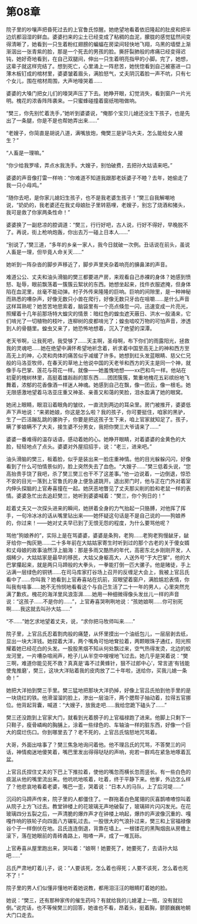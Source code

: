 # 第08章

院子里的吵嚷声把昏死过去的上官鲁氏惊醒。她绝望地看着依旧隆起的肚皮和把半边炕都泅湿的鲜血。婆婆扫来的尘土已经变成了粘稠的血泥，朦胧的感觉猛然间变得清晰了，她看到一只生着粉红翅膀的蝙蝠在房梁间轻快地飞翔，乌黑的墙壁上渐渐洇出一张青紫的脸，那是一个死去的男孩的脸。撕肝裂肺般的疼痛已经变得迟钝，她好奇地看到，在自己双腿间，伸出一只生着明亮指甲的小脚。完了，她想，这辈子就这样完结了。想到死亡，心里涌上一阵悲苦，她恍惚看到自己被塞进一口薄木板钉成的棺材里，婆婆皱着眉头，满脸怒气，丈夫阴沉着脸一声不吭，只有七个女儿，围在棺材周围，大声地嚎哭着……

婆婆的大嗓门把女儿们的嚎哭声压了下去。她睁开眼，幻觉消失，看到窗户一片光明。槐花的浓香阵阵袭来。一只蜜蜂碰撞着窗纸啪啪做响。

“樊三，你先别忙着洗手，”她听到婆婆说，“俺那个宝贝儿媳还没生下孩子，也是先出了一条腿，你是不是也帮她弄出来……”

“老嫂子，你简直是胡说八道，满嘴放炮，俺樊三是驴马大夫，怎么能给女人接生？”

“人畜是一理嘛。”

“你少给我罗嗦，弄点水我洗手。大嫂子，别怕破费，去把孙大姑请来吧。”

婆婆的声音像打雷一样响：“你难道不知道我跟那老妖婆子不睦？去年，她偷走了我一只小母鸡。”

“随你去吧，是你家儿媳妇生孩子，也不是我老婆生孩子！”樊三自我解嘲地说，“奶奶的，我老婆还在我丈母娘肚子里转筋哩，老嫂子，别忘了烧酒和猪头，我可是救了你家两条性命！”

婆婆换了一副悲凉的腔调道：“樊三，行行好吧，古人说，行好不得好，早晚脱不了。再说，街上枪响炮轰，你出去万一碰上日本人……”

“别说了，”樊三道，“多年的乡亲一家人，我今日就破一次例。丑话说在前头，虽说人畜是一理，但毕竟人命关天……”

她听到一阵杂沓的脚步声移近了，脚步声里夹杂着响亮的擤鼻涕的声音。

难道公公、丈夫和油头滑脑的樊三都要进产房，来观看自己赤裸的身体？她感到愤怒、耻辱，眼前飘荡着一簇簇云絮状的东西。她想坐起来，找件衣服遮掩，但身体陷在血泥里，丝毫不能动弹。村子外传来隆隆的巨响。巨响的间隙里，是一种神秘而熟悉的嘈杂声，好像无数只小兽在爬行，好像无数只牙齿在咀嚼……是什么声音这样耳熟呢？她苦苦地思索着，脑袋里有一个亮点倏忽一闪，迅速变成一片亮光，照耀着十几年前那场特大蝗灾的情景：暗红色的蝗虫遮天蔽日、洪水一般涌来，它们啃光了一切植物的枝叶，连柳树的皮都啃光了；蝗虫啮咬万物的可怕声音，渗透到人的骨髓里。蝗虫又来了，她恐怖地想着，沉入了绝望的深潭。

老天爷啊，让我死吧，我受够了……天主啊，圣母啊，布下你们的雨露阳光，拯救我的灵魂吧……她在绝望中满怀希望地祈念着，祈求着中国至高无上的神和西方至高无上的神，心灵和肉体的痛苦似乎减缓了许多。她想到红头发蓝眼睛、慈父仁兄般的马洛亚牧师，在春天的草地上他说中国的天老爷和西方的天主是同一个神，就像手与巴掌、莲花与荷花一样。就像——她羞愧地想——xx巴和鸟一样。他站在初夏的槐树林里，高挺着雄赳赳的那东西……团团簇簇，繁重地槐花五彩缤纷地飞舞着，浓郁的花香像酒一样迷人神魂。她感到自己在飘，像一团云，像一根毛。她无限感激地望着马洛亚庄重又神圣、亲善又和蔼的笑脸，泪水盈满了她的眼窝。

她闭上眼睛，眼泪沿着眼角的皱纹，一直流到两边的耳朵里。房门被推开，婆婆低声下声地说：“来弟她娘，你这是怎么啦？我的孩子，你可要挺住，咱家的黑驴，生了一匹活蹦乱跳的骡驹子，你要是把这孩子生下来，咱上官家就知足了。孩子，瞒了爹娘瞒不了大夫，接生婆不分男女，我把你樊三大爷请来了……”

婆婆一番难得的温存话语，感动着她的心。她睁开眼睛，对着婆婆的金黄色的大脸，轻轻地点了点头。婆婆对外屋招招手，说：“老三，进来吧。”

油头滑脑的樊三，板着脸，似乎是装出来一脸庄重神情。他的目光躲躲闪闪，好像看到了什么可怕情景似的，脸上突然失去了血色。“大嫂子……”樊三低着头说，“您高抬贵手饶了我吧，杀了樊三樊三也干不了这差事。”他一边说着，一边倒退，惊恐不安的目光一落到上官鲁氏的身上便急遽跳开。退出房门时，他与正在门外对着室内伸头探脑的上官寿喜撞在一起。她厌恶地瞥见了丈夫那尖削的脸和老鼠一样的表情。婆婆急忙出去追赶樊三，她听到婆婆喊着：“樊三，你个狗日的！”

趁着丈夫又一次探头进来的瞬间，她拼着全身的力气抬起一只胳膊，对他挥了挥手，一句冷冰冰的话从嘴里钻出来——她怀疑这句话是不是自己说的——狗娘养的，你过来！——她对丈夫早已到了无恨无怨的程度，为什么要骂他呢？

骂他“狗娘养的”，实际上是在骂婆婆，婆婆是条狗，老狗……老狗老狗慢龇牙，龇牙给你一掏灰筢……二十多年前在大姑姑家寄生时听到过的那个古老的关于傻女婿和丈母娘的故事油然浮上脑海：那是多雨又酷热的年代，高密东北乡刚刚开发，人烟稀少，大姑姑家是最早的移民，大姑父身躯高大，人送外号“于大巴掌”，他的大巴掌攥起来，就是两只马蹄般的大拳头，一拳能打倒一匹大骡子。他是赌徒，手上沾满一层绿色的铜锈……在司马库家打谷场上召开的反缠足大会上，我被上官吕氏看中了……你叫我？她看到上官寿喜站在炕前，双眼望着窗户，满脸尴尬表情，你叫我有啥事……她不无怜悯地看看这个与自己生活了二十一年的男人，心里突然充满了歉疚。槐花的海洋里风浪澎湃……她用一种细微得像头发丝儿一样的声音说：“这孩子……不是你的……”，上官寿喜哭咧咧地说：“孩她娘啊……你可别死啊……我这就去叫孙大姑……”

“不……”她乞求地望着丈夫，说，“求你把马牧师叫来……”

院子里，上官吕氏忍着割肉般的痛楚，从怀里摸出一个油纸包儿，一层层剥去纸，显出一块大洋钱。她捏着大洋，两个嘴角可怕地耷拉着，两颗眼珠子通红，阳光照耀着她已经花白的头发。一股股黑烟不知从何处飘过来，空气热得发烫，北边的蛟龙河里，一片嘈杂喧闹声，枪子儿从半空中嗖嗖地飞过去。她几乎是哭着说：“樊三啊，难道你能见死不救？真真是‘毒不过黄蜂针，狠不过郎中心’，常言道‘有钱能使鬼推磨’，樊三，这块大洋贴着我的皮肉放了二十年啦，送给你，买我儿媳一条命！”

她把大洋拍到樊三手里。樊三猛地把那块大洋扔掉，好像上官吕氏拍到他手里的是一块烧红的铁。他滑溜溜的脸上，渗出一层油汗，两个腮帮子抽动着，拉得五官挪位。他背起背囊，喊道：“大嫂子，放我走吧……我给您跪下磕头了……”

樊三还没跑到上官家大门，就看到光着膀子的上官福禄跑了进来。他脚上只剩下一只鞋子，瘦骨嶙峋的胸脯上，涂着一些绿色的、车轴油一样的脏东西，好像一个巨大的腐烂伤口。你到哪里去了？老不死的，上官吕氏恼怒地咒骂着。

大哥，外面出啥事了？樊三焦急地询问着他。他不理吕氏的咒骂，不答樊三的问话，神情痴迷地傻笑着，嘴巴里发出得得哒哒的声响，宛若一群鸡在紧急地啄着瓦盆。

上官吕氏捏住丈夫的下巴上下推拉着，使他的嘴忽而横长忽而竖长。有一些白色的痰涎从他的嘴里流出来。他吭吭地咳着，吐着，终于平静下来。他爹，外边怎么样了？他悲哀地看着老婆，嘴巴一歪，哭着说：“日本人的马队，上了后河堤……”

沉闷的马蹄声传来，院子里的人都僵住了。一群拖着白色尾翎的灰喜鹊喳喳惊叫着从院子上方飞过去。教堂钟楼上的花玻璃无声地破裂了，玻璃碎片闪闪发光。在花玻璃四分五裂之后，一声清脆的爆炸声才在钟楼上响起，爆炸的声波像沉重的、嘎嘎作响的铁轮子向四面八方碾轧过去。一股很大的气浪扑过来，樊三和上官福禄像谷个子一样倒伏在地。吕氏连连倒退，背靠在墙上。一根镂花的黑陶烟囱从房檐上滚下，落在她眼前的青砖甬路上，啪喳一声，成了一堆瓦砾。

上官寿喜从屋里跑出来，哭叫着：“娘啊！她要死了，她要死了，去请孙大姑吧……”

吕氏严肃地盯着儿子，说：“人要该死，怎么着也得死；人要不该死，怎么着也死不了！”

院子里的男人们似懂非懂地听着她说教，都用泪汪汪的眼睛盯着她的脸。

她说：“樊三，还有那种家传的催生药吗？有就给我的儿媳灌上一瓶，没有就拉倒。”说完话，也不等候樊三的回答，她谁也不看，昂着头，挺着胸，颤颤巍巍地朝大门口走去。